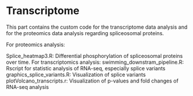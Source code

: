 # Transcriptome
This part contains the custom code for the transcriptome data analysis and for the proteomics data analysis regarding spliceosomal proteins.

For proteomics analysis:

Splice_heatmap3.R: Differential phosphorylation of spliceosomal proteins over time.
For transcriptomics analysis:
swimming_downstram_pipeline.R: Rscript for statistic analysis of RNA-seq, especially splice variants
graphics_splice_variants.R: Visualization of splice variants
plotVolcano_transcripts.r: Visualization of p-values and fold changes of RNA-seq analysis
